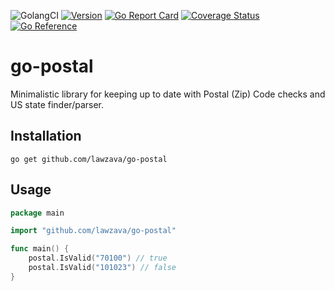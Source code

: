 ![GolangCI](https://github.com/lawzava/go-postal/workflows/golangci/badge.svg?branch=main)
[![Version](https://img.shields.io/badge/version-v1.0.0-green.svg)](https://github.com/lawzava/go-postal/releases)
[![Go Report Card](https://goreportcard.com/badge/github.com/lawzava/go-postal)](https://goreportcard.com/report/github.com/lawzava/go-postal)
[![Coverage Status](https://coveralls.io/repos/github/lawzava/go-postal/badge.svg?branch=main)](https://coveralls.io/github/lawzava/go-postal?branch=main)
[![Go Reference](https://pkg.go.dev/badge/github.com/lawzava/go-postal.svg)](https://pkg.go.dev/github.com/lawzava/go-postal)

# go-postal

Minimalistic library for keeping up to date with Postal (Zip) Code checks and US state finder/parser.

## Installation

```
go get github.com/lawzava/go-postal
```

## Usage

```go
package main

import "github.com/lawzava/go-postal"

func main() {
	postal.IsValid("70100") // true
	postal.IsValid("101023") // false
}
```
